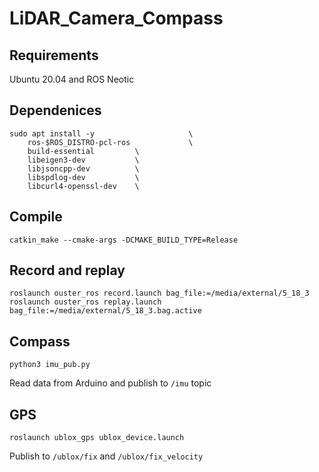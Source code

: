 # LiDAR_Camera_Compass

## Requirements
Ubuntu 20.04 and ROS Neotic

## Dependenices
```
sudo apt install -y                     \
    ros-$ROS_DISTRO-pcl-ros             \
    build-essential         \
    libeigen3-dev           \
    libjsoncpp-dev          \
    libspdlog-dev           \
    libcurl4-openssl-dev    \
```
## Compile 
```
catkin_make --cmake-args -DCMAKE_BUILD_TYPE=Release
```
## Record and replay
```
roslaunch ouster_ros record.launch bag_file:=/media/external/5_18_3
roslaunch ouster_ros replay.launch bag_file:=/media/external/5_18_3.bag.active
```

## Compass

```
python3 imu_pub.py 
```
Read data from Arduino and publish to `/imu` topic

## GPS
```
roslaunch ublox_gps ublox_device.launch
```
Publish to `/ublox/fix` and `/ublox/fix_velocity`
